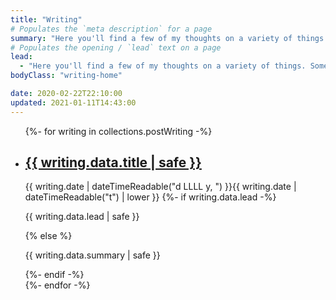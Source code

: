 ```yaml
---
title: "Writing"
# Populates the `meta description` for a page
summary: "Here you'll find a few of my thoughts on a variety of things. Some web tech related, some philosophical, some of a religious nature and some just me trying to process something as honestly as I can."
# Populates the opening / `lead` text on a page
lead:
  - "Here you'll find a few of my thoughts on a variety of things. Some web tech related, some philosophical, some of a religious nature and some just me trying to process something as honestly as I can."
bodyClass: "writing-home"

date: 2020-02-22T22:10:00
updated: 2021-01-11T14:43:00
---
```


<ul role="list" class="writing__list | no-list | flow">
{%- for writing in collections.postWriting -%}
  <li class="writing__list-item">
    <article class="writing__summary">
      <h2><a href="{{ writing.url }}">{{ writing.data.title | safe }}</a></h2>
      <time datetime="{{ writing.date | dateTime }}">{{ writing.date | dateTimeReadable("d LLLL y, ") }}{{ writing.date | dateTimeReadable("t") | lower }}</time>
      {%- if writing.data.lead -%}
        <p>{{ writing.data.lead | safe }}</p>
      {% else %}
        <p>{{ writing.data.summary | safe }}</p>
      {%- endif -%}
    </article>
  </li>
{%- endfor -%}
</ul>

